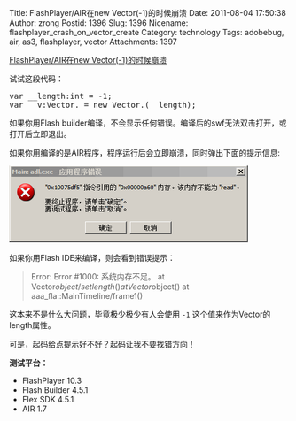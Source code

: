 Title: FlashPlayer/AIR在new Vector(-1)的时候崩溃
Date: 2011-08-04 17:50:38
Author: zrong
Postid: 1396
Slug: 1396
Nicename: flashplayer_crash_on_vector_create
Category: technology
Tags: adobebug, air, as3, flashplayer, vector
Attachments: 1397

[FlashPlayer/AIR在new Vector(-1)的时候崩溃](http://zengrong.net/post/1396.htm)

试试这段代码：

<pre lang="actionscript">
var __length:int = -1;
var __v:Vector.<String> = new Vector.<String>(__length);
</pre>

如果你用Flash builder编译，不会显示任何错误。编译后的swf无法双击打开，或打开后立即退出。

如果你用编译的是AIR程序，程序运行后会立即崩溃，同时弹出下面的提示信息:

![ADL错误](flashplayer_crash_on_vector_create/flashplayer_crash_vector.png)

如果你用Flash IDE来编译，则会看到错误提示：

>Error: Error #1000: 系统内存不足。
>	at Vector$object/set length()
>	at Vector$object()
>	at aaa_fla::MainTimeline/frame1()

这本来不是什么大问题，毕竟极少极少有人会使用 `-1` 这个值来作为Vector的length属性。

可是，起码给点提示好不好？起码让我不要找错方向！

**测试平台：**

* FlashPlayer 10.3
* Flash Builder 4.5.1
* Flex SDK 4.5.1
* AIR 1.7
